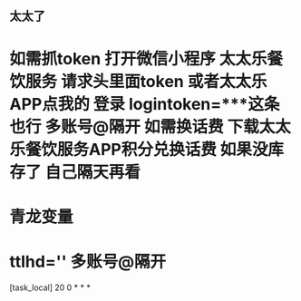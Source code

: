 ## 太太了

如需抓token 打开微信小程序 太太乐餐饮服务 请求头里面token
或者太太乐APP点我的 登录 logintoken=***这条也行
多账号@隔开 
如需换话费 下载太太乐餐饮服务APP积分兑换话费
如果没库存了 自己隔天再看
==========
青龙变量
==========
ttlhd=''    多账号@隔开
==========


[task_local]
20 0 * * *
